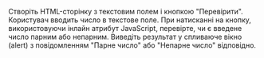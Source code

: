 Створіть HTML-сторінку з текстовим полем і кнопкою "Перевірити". Користувач вводить число в текстове поле. При натисканні на кнопку, використовуючи інлайн атрибут JavaScript, перевірте, чи є введене число парним або непарним. Виведіть результат у спливаюче вікно (alert) з повідомленням "Парне число" або "Непарне число" відповідно.
